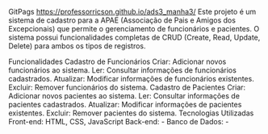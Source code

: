 GitPags https://professorricson.github.io/ads3_manha3/
Este projeto é um sistema de cadastro para a APAE (Associação de Pais e Amigos dos Excepcionais) que permite o gerenciamento de funcionários e pacientes. O sistema possui funcionalidades completas de CRUD (Create, Read, Update, Delete) para ambos os tipos de registros.

Funcionalidades
Cadastro de Funcionários
Criar: Adicionar novos funcionários ao sistema.
Ler: Consultar informações de funcionários cadastrados.
Atualizar: Modificar informações de funcionários existentes.
Excluir: Remover funcionários do sistema.
Cadastro de Pacientes
Criar: Adicionar novos pacientes ao sistema.
Ler: Consultar informações de pacientes cadastrados.
Atualizar: Modificar informações de pacientes existentes.
Excluir: Remover pacientes do sistema.
Tecnologias Utilizadas
Front-end: HTML, CSS, JavaScript
Back-end: -
Banco de Dados: -
